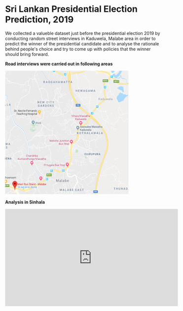 # Sri Lankan Presidential Election Prediction, 2019
We collected a valueble dataset just before the presidential election 2019 by conducting random street interviews in Kaduwela, Malabe area in order to predict the winner of the presidential candidate and to analyse the rationale behind people's choice and try to come up with policies that the winner should bring forward.

**Road interviews were carried out in following areas**

<img src="https://github.com/PraAnj/srilanka-election-prediction-2019/blob/master/figures/FaceToFace_DataGatteredAreas.PNG" alt="Areas where Road interviews were done" width="400" height="400">

**Analysis in Sinhala**
<iframe width="560" height="315" src="https://www.youtube.com/embed/30_2Gm-YtHk" title="YouTube video player" frameborder="0" allow="accelerometer; autoplay; clipboard-write; encrypted-media; gyroscope; picture-in-picture" allowfullscreen></iframe>
